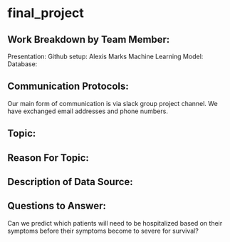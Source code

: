 # final_project

## Work Breakdown by Team Member:
Presentation:
Github setup: Alexis Marks
Machine Learning Model:
Database:

## Communication Protocols:
Our main form of communication is via slack group project channel. We have exchanged email addresses and phone numbers.  

## Topic:

## Reason For Topic:

## Description of Data Source:

## Questions to Answer:
Can we predict which patients will need to be hospitalized based on their symptoms before their symptoms become to severe for survival?
